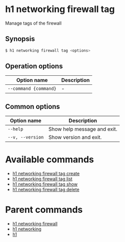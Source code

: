 
# h1 networking firewall tag

Manage tags of the firewall

## Synopsis

```bash
$ h1 networking firewall tag <options>
```

## Operation options

| Option name               | Description |
| ------------------------- | ----------- |
| ```--command {command}``` | -           |

## Common options

| Option name          | Description                 |
| -------------------- | --------------------------- |
| ```--help```         | Show help message and exit. |
| ```--v, --version``` | Show version and exit.      |

# Available commands

* [h1 networking firewall tag create](./create/README.md)
* [h1 networking firewall tag list](./list/README.md)
* [h1 networking firewall tag show](./show/README.md)
* [h1 networking firewall tag delete](./delete/README.md)

# Parent commands

* [h1 networking firewall](./../README.md)
* [h1 networking](./../../README.md)
* [h1](./../../../README.md)
